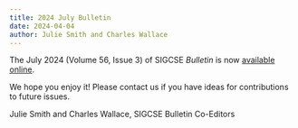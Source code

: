 ```yaml
---
title: 2024 July Bulletin
date: 2024-04-04
author: Julie Smith and Charles Wallace
---
```


The July 2024 (Volume 56, Issue 3) of SIGCSE _Bulletin_ is now [available online]({{"/about/bulletin/bulletin.56.3.pdf"|absolute_url}}).

We hope you enjoy it! Please contact us if you have ideas for contributions to future issues.

Julie Smith and Charles Wallace, SIGCSE Bulletin Co-Editors
